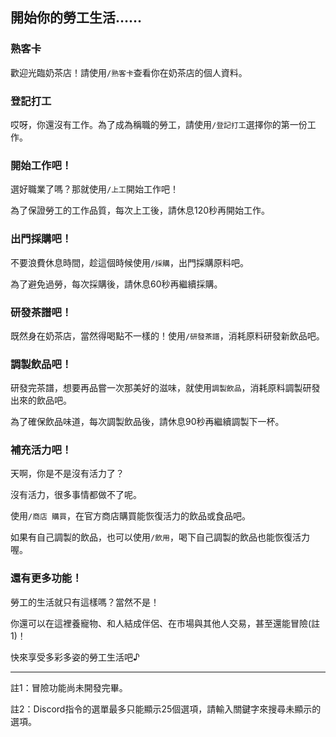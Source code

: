 ## 開始你的勞工生活……

### 熟客卡
歡迎光臨奶茶店！請使用`/熟客卡`查看你在奶茶店的個人資料。

### 登記打工
哎呀，你還沒有工作。為了成為稱職的勞工，請使用`/登記打工`選擇你的第一份工作。

### 開始工作吧！
選好職業了嗎？那就使用`/上工`開始工作吧！

為了保證勞工的工作品質，每次上工後，請休息120秒再開始工作。

### 出門採購吧！
不要浪費休息時間，趁這個時候使用`/採購`，出門採購原料吧。

為了避免過勞，每次採購後，請休息60秒再繼續採購。

### 研發茶譜吧！
既然身在奶茶店，當然得喝點不一樣的！使用`/研發茶譜`，消耗原料研發新飲品吧。

### 調製飲品吧！
研發完茶譜，想要再品嘗一次那美好的滋味，就使用`調製飲品`，消耗原料調製研發出來的飲品吧。

為了確保飲品味道，每次調製飲品後，請休息90秒再繼續調製下一杯。

### 補充活力吧！
天啊，你是不是沒有活力了？

沒有活力，很多事情都做不了呢。

使用`/商店 購買`，在官方商店購買能恢復活力的飲品或食品吧。

如果有自己調製的飲品，也可以使用`/飲用`，喝下自己調製的飲品也能恢復活力喔。

### 還有更多功能！

勞工的生活就只有這樣嗎？當然不是！

你還可以在這裡養寵物、和人結成伴侶、在市場與其他人交易，甚至還能冒險(註1)！

快來享受多彩多姿的勞工生活吧♪

***
註1：冒險功能尚未開發完畢。

註2：Discord指令的選單最多只能顯示25個選項，請輸入關鍵字來搜尋未顯示的選項。

